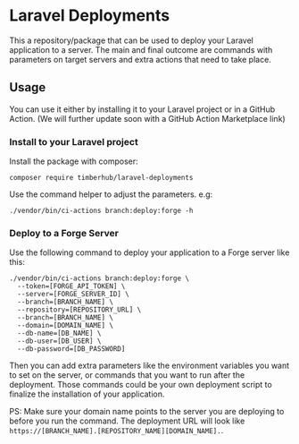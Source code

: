 # Laravel Deployments

This a repository/package that can be used to deploy your Laravel application to a server.
The main and final outcome are commands with parameters on target servers and extra actions that need to take place.

## Usage

You can use it either by installing it to your Laravel project or in a GitHub Action.
(We will further update soon with a GitHub Action Marketplace link)

### Install to your Laravel project

Install the package with composer:
```shell
composer require timberhub/laravel-deployments
```

Use the command helper to adjust the parameters. e.g:
```shell
./vendor/bin/ci-actions branch:deploy:forge -h
```

### Deploy to a Forge Server

Use the following command to deploy your application to a Forge server like this:
```shell
./vendor/bin/ci-actions branch:deploy:forge \
  --token=[FORGE_API_TOKEN] \
  --server=[FORGE_SERVER_ID] \
  --branch=[BRANCH_NAME] \
  --repository=[REPOSITORY_URL] \
  --branch=[BRANCH_NAME] \
  --domain=[DOMAIN_NAME] \
  --db-name=[DB_NAME] \
  --db-user=[DB_USER] \
  --db-password=[DB_PASSWORD]
```
Then you can add extra parameters like the environment variables you want to set on the server, or commands that you want to run after the deployment. Those commands could be your own deployment script to finalize the installation of your application.

PS: Make sure your domain name points to the server you are deploying to before you run the command. The deployment URL will look like `https://[BRANCH_NAME].[REPOSITORY_NAME][DOMAIN_NAME].`.
